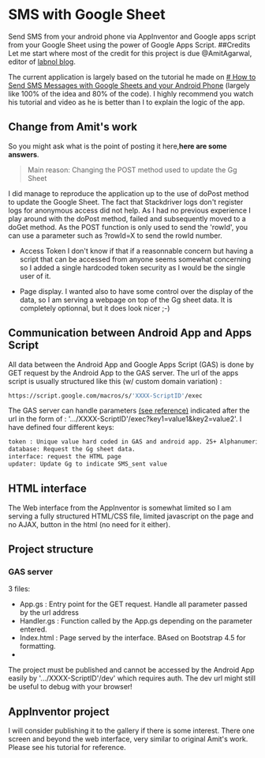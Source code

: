 # SMS with Google Sheet
Send SMS from your android phone via AppInventor and Google apps script from your Google Sheet using the power of Google Apps Script.
##Credits
Let me start where most of the credit for this project is due @AmitAgarwal, editor of [labnol blog](https://www.labnol.org/).

The current application is largely based on the tutorial he made on [# How to Send SMS Messages with Google Sheets and your Android Phone](https://www.labnol.org/send-sms-google-sheets-200402) (largely like 100% of the idea and 80% of the code).
I highly recommend you watch his tutorial and video as he is better than I to explain the logic of the app. 

## Change from Amit's work

So you might ask what is the point of posting it here,**here are some answers**.

>  Main reason: Changing the POST method used to update the Gg Sheet

I did manage to reproduce the application up to the use of doPost method to update the Google Sheet. The fact that Stackdriver logs don't register logs for anonymous access did not help. As I had no previous experience I play around with the doPost method, failed and subsequently moved to a doGet method.
As the POST function is only used to send the 'rowId', you can use a parameter such as ?rowId=X to send the rowId number.

- Access Token
I don't know if that if a reasonnable concern but having a script that can be accessed from anyone seems somewhat concerning so I added a single hardcoded token security as I would be the single user of it.

- Page display.
I wanted also to have some control over the display of the data, so I am serving a webpage on top of the Gg sheet data. It is completely optionnal, but it does look nicer ;-)

## Communication between Android App and Apps Script
All data between the Android App and Google Apps Script (GAS) is done by GET request by the Android App to the GAS server.
The url of the apps script is usually structured like this (w/ custom domain variation)  :
```sh
https://script.google.com/macros/s/'XXXX-ScriptID'/exec
```
The GAS server can handle parameters [(see reference)](https://developers.google.com/apps-script/guides/web) indicated after the url in the form of : '.../XXXX-ScriptID'/exec?key1=value1&key2=value2'. I have defined four different keys:
```sh
token : Unique value hard coded in GAS and android app. 25+ Alphanumeric characters seems fit.
database: Request the Gg sheet data.
interface: request the HTML page
updater: Update Gg to indicate SMS_sent value
```

## HTML interface
The Web interface from the AppInventor is somewhat limited so I am serving a fully structured HTML/CSS file, limited javascript on the page and no AJAX, button in the html (no need for it either).

## Project structure

### GAS server
3 files:
- App.gs : Entry point for the GET request. Handle all parameter passed by the url address
- Handler.gs : Function called by the App.gs depending on the parameter entered.
- Index.html : Page served by the interface. BAsed on Bootstrap 4.5 for formatting.
- 
The project must be published and cannot be accessed by the Android App easily by '.../XXXX-ScriptID'/dev' which requires auth. The dev url might still be useful to debug with your browser! 

## AppInventor project
I will consider publishing it to the gallery if there is some interest.
There one screen and beyond the web interface, very similar to original Amit's work. Please see his tutorial for reference.

